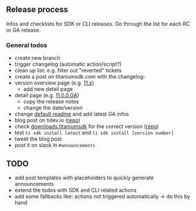 ## Release process

Infos and checklists for SDK or CLI releases. Go through the list for each RC or GA release.

### General todos

* create new branch
* trigger changelog (automatic action/script?)
* clean up list: e.g. filter out "reverted" tickets
* create a post on titaniumsdk.com with the changelog:
 * version overview page (e.g. [11.x](https://github.com/tidev/titanium-docs/blob/main/docs/guide/Titanium_SDK/Titanium_SDK_Release_Notes/Titanium_SDK_Release_Notes_11.x/README.md))
   * add new detail page
 * detail page (e.g. [11.0.0.GA](https://github.com/tidev/titanium-docs/blob/main/docs/guide/Titanium_SDK/Titanium_SDK_Release_Notes/Titanium_SDK_Release_Notes_11.x/Titanium_SDK_11.0.0.GA_Release_Note.md))
   * copy the release notes
   * change the date/version
 * change [default readme](https://github.com/tidev/titanium-docs/blob/main/docs/guide/Titanium_SDK/Titanium_SDK_Release_Notes/README.md) and add latest GA infos
* blog post on tidev.io ([repo](https://github.com/tidev/tidev-www/tree/main/posts/2022))
* check [downloads.titaniumsdk](https://downloads.titaniumsdk.com/releases) for the correct version ([repo](https://github.com/tidev/downloads-www))
* test `ti sdk install latest` and `ti sdk install [version number]`
* tweet the blog post
* post it on slack in `#announcements`



## TODO

* add post templates with placeholders to quickly generate announcements
* extend the todos with SDK and CLI related actions
* add some fallbacks like: actions not triggered automatically -> do this by hand
